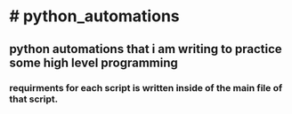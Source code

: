<h1> # python_automations </h1>

<h2> python automations that i am writing to practice some high level programming </h2>
<h3> requirments for each script is written inside of the main file of that script. </h3>
